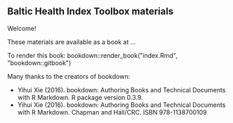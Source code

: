 ## Baltic Health Index Toolbox materials

Welcome! 

These materials are available as a book at ...

To render this book: bookdown::render_book("index.Rmd", "bookdown::gitbook")

Many thanks to the creators of bookdown:

- Yihui Xie (2016). bookdown: Authoring Books and Technical Documents with R Markdown. R package version 0.3.9.
- Yihui Xie (2016). bookdown: Authoring Books and Technical Documents with R Markdown. Chapman and Hall/CRC. ISBN 978-1138700109
